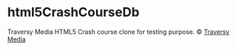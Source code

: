# html5CrashCourseDb

Traversy Media HTML5 Crash course clone for testing purpose.
&copy; [Traversy Media](https://www.traversymedia.com/)